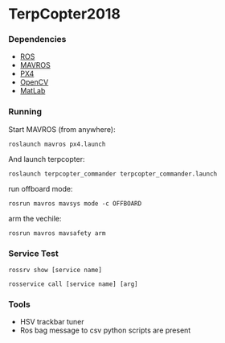 # TerpCopter2018

### Dependencies

- [ROS](http://www.ros.org)
- [MAVROS](https://github.com/mavlink/mavros)
- [PX4](https://docs.px4.io/)
- [OpenCV](https://opencv.org/)
- [MatLab](https://www.mathworks.com/products/matlab.html)

### Running

Start MAVROS (from anywhere):

```
roslaunch mavros px4.launch 
```

And launch terpcopter:
```
roslaunch terpcopter_commander terpcopter_commander.launch
```
run offboard mode:
```
rosrun mavros mavsys mode -c OFFBOARD
```
arm the vechile:
```
rosrun mavros mavsafety arm
```
### Service Test
```
rossrv show [service name]
```
```
rosservice call [service name] [arg]
```
### Tools
- HSV trackbar tuner 
- Ros bag message to csv python scripts are present 
